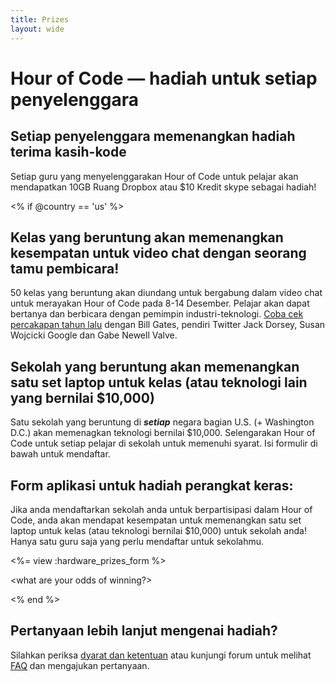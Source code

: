 ```yaml
---
title: Prizes
layout: wide
---
```


# Hour of Code — hadiah untuk setiap penyelenggara

## Setiap penyelenggara memenangkan hadiah terima kasih-kode

Setiap guru yang menyelenggarakan Hour of Code untuk pelajar akan mendapatkan 10GB Ruang Dropbox atau $10 Kredit skype sebagai hadiah!

<% if @country == 'us' %>

## Kelas yang beruntung akan memenangkan kesempatan untuk video chat dengan seorang tamu pembicara!

50 kelas yang beruntung akan diundang untuk bergabung dalam video chat untuk merayakan Hour of Code pada 8-14 Desember. Pelajar akan dapat bertanya dan berbicara dengan pemimpin industri-teknologi. [Coba cek percakapan tahun lalu](http://www.youtube.com/playlist?list=PLzdnOPI1iJNckJ81gRpJe5mR7imAHDl9a) dengan Bill Gates, pendiri Twitter Jack Dorsey, Susan Wojcicki Google dan Gabe Newell Valve.

## Sekolah yang beruntung akan memenangkan satu set laptop untuk kelas (atau teknologi lain yang bernilai $10,000)

Satu sekolah yang beruntung di ***setiap*** negara bagian U.S. (+ Washington D.C.) akan memenagkan teknologi bernilai $10,000. Selengarakan Hour of Code untuk setiap pelajar di sekolah untuk memenuhi syarat. Isi formulir di bawah untuk mendaftar.

## Form aplikasi untuk hadiah perangkat keras:

Jika anda mendaftarkan sekolah anda untuk berpartisipasi dalam Hour of Code, anda akan mendapat kesempatan untuk memenangkan satu set laptop untuk kelas (atau teknologi bernilai $10,000) untuk sekolah anda! Hanya satu guru saja yang perlu mendaftar untuk sekolahmu.

<%= view :hardware_prizes_form %>

<what are your odds of winning?>

<see a list of all schools signed up for the hour code in your state. one public k-12 school every u.s. state will win class-set laptops.>

<% end %>

## Pertanyaan lebih lanjut mengenai hadiah?

Silahkan periksa [dyarat dan ketentuan](/prizes-terms) atau kunjungi forum untuk melihat [FAQ](http://support.code.org) dan mengajukan pertanyaan.